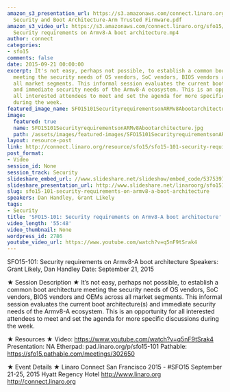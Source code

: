 ```yaml
---
amazon_s3_presentation_url: https://s3.amazonaws.com/connect.linaro.org/sfo15/Presentations/09-21-Monday/SFO15-101
  Security and Boot Architecture-Arm Trusted Firmware.pdf
amazon_s3_video_url: https://s3.amazonaws.com/connect.linaro.org/sfo15/Videos/09-21-Monday/SFO15-101
  Security requirements on Armv8-A boot architecture.mp4
author: connect
categories:
- sfo15
comments: false
date: 2015-09-21 00:00:00
excerpt: It's not easy, perhaps not possible, to establish a common boot architecture
  meeting the security needs of OS vendors, SoC vendors, BIOS vendors and OEMs across
  all market segments. This informal session evaluates the current boot architecture(s)
  and immediate security needs of the Armv8-A ecosystem. This is an opportunity for
  all interested attendees to meet and set the agenda for more specific discussions
  during the week.
featured_image_name: SFO15101SecurityrequirementsonARMv8Abootarchitecture.jpg
image:
  featured: true
  name: SFO15101SecurityrequirementsonARMv8Abootarchitecture.jpg
  path: /assets/images/featured-images/SFO15101SecurityrequirementsonARMv8Abootarchitecture.jpg
layout: resource-post
link: http://connect.linaro.org/resource/sfo15/sfo15-101-security-requirements-on-armv8-a-boot-architecture/
post_format:
- Video
session_id: None
session_track: Security
slideshare_embed_url: //www.slideshare.net/slideshow/embed_code/53753972
slideshare_presentation_url: http://www.slideshare.net/linaroorg/sfo15101-security-requirements-on-armv8a-boot-architecture
slug: sfo15-101-security-requirements-on-armv8-a-boot-architecture
speakers: Dan Handley, Grant Likely
tags:
- Security
title: 'SFO15-101: Security requirements on Armv8-A boot architecture'
video_length: '55:48'
video_thumbnail: None
wordpress_id: 2786
youtube_video_url: https://www.youtube.com/watch?v=q5nF9tSrak4
---
```


SFO15-101: Security requirements on Armv8-A boot architecture
Speakers: Grant Likely, Dan Handley
Date: September 21, 2015

★ Session Description ★
It’s not easy, perhaps not possible, to establish a common boot architecture meeting the security needs of OS vendors, SoC vendors, BIOS vendors and OEMs across all market segments. This informal session evaluates the current boot architecture(s) and immediate security needs of the Armv8-A ecosystem. This is an opportunity for all interested attendees to meet and set the agenda for more specific discussions during the week.

★ Resources ★ 
Video: https://www.youtube.com/watch?v=q5nF9tSrak4
Presentation: NA
Etherpad: pad.linaro.org/p/sfo15-101
Pathable: https://sfo15.pathable.com/meetings/302650      


★ Event Details ★ 
Linaro Connect San Francisco 2015 - #SFO15 
September 21-25, 2015 
Hyatt Regency Hotel 
http://www.linaro.org
http://connect.linaro.org